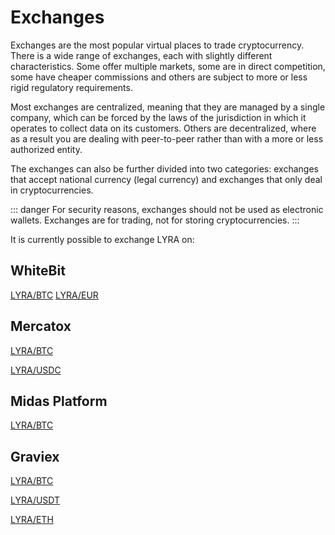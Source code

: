 # Exchanges

Exchanges are the most popular virtual places to trade cryptocurrency. There is a wide range of exchanges, each with slightly different characteristics. Some offer multiple markets, some are in direct competition, some have cheaper commissions and others are subject to more or less rigid regulatory requirements.

Most exchanges are centralized, meaning that they are managed by a single company, which can be forced by the laws of the jurisdiction in which it operates to collect data on its customers. Others are decentralized, where as a result you are dealing with peer-to-peer rather than with a more or less authorized entity.

The exchanges can also be further divided into two categories: exchanges that accept national currency (legal currency) and exchanges that only deal in cryptocurrencies.

::: danger
For security reasons, exchanges should not be used as electronic wallets. Exchanges are for trading, not for storing cryptocurrencies.
:::

It is currently possible to exchange LYRA on:

## WhiteBit
[LYRA/BTC](https://whitebit.com/trade/LYRA_BTC)
[LYRA/EUR](https://whitebit.com/trade/LYRA_EUR)

## Mercatox
[LYRA/BTC](https://mercatox.com/exchange/LYRA/BTC)

[LYRA/USDC](https://mercatox.com/exchange/LYRA/USDC)


## Midas Platform
[LYRA/BTC](https://midas.investments/exchange/LYRA/BTC)

## Graviex
[LYRA/BTC](https://graviex.net/markets/lyrabtc)

[LYRA/USDT](https://graviex.net/markets/lyrausdt)

[LYRA/ETH](https://graviex.net/markets/lyraeth)